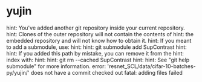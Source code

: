 # yujin

hint: You've added another git repository inside your current repository.
hint: Clones of the outer repository will not contain the contents of
hint: the embedded repository and will not know how to obtain it.
hint: If you meant to add a submodule, use:
hint: 
hint:   git submodule add <url> SupContrast
hint: 
hint: If you added this path by mistake, you can remove it from the
hint: index with:
hint: 
hint:   git rm --cached SupContrast
hint: 
hint: See "git help submodule" for more information.
error: 'resnet_SCL/data/cifar-10-batches-py/yujin/' does not have a commit checked out
fatal: adding files failed
